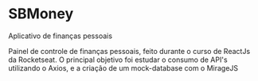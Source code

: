 # SBMoney
Aplicativo de finanças pessoais

Painel de controle de finanças pessoais, feito durante o curso de ReactJs da Rocketseat. O principal objetivo foi estudar o consumo de API's utilizando o Axios, e a criação de um mock-database com o MirageJS
